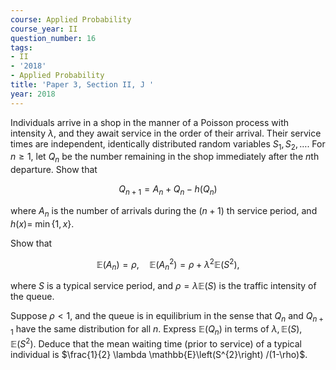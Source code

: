 ```yaml
---
course: Applied Probability
course_year: II
question_number: 16
tags:
- II
- '2018'
- Applied Probability
title: 'Paper 3, Section II, J '
year: 2018
---
```




Individuals arrive in a shop in the manner of a Poisson process with intensity $\lambda$, and they await service in the order of their arrival. Their service times are independent, identically distributed random variables $S_{1}, S_{2}, \ldots$. For $n \geqslant 1$, let $Q_{n}$ be the number remaining in the shop immediately after the $n$th departure. Show that

$$Q_{n+1}=A_{n}+Q_{n}-h\left(Q_{n}\right)$$

where $A_{n}$ is the number of arrivals during the $(n+1)$ th service period, and $h(x)=$ $\min \{1, x\}$.

Show that

$$\mathbb{E}\left(A_{n}\right)=\rho, \quad \mathbb{E}\left(A_{n}^{2}\right)=\rho+\lambda^{2} \mathbb{E}\left(S^{2}\right),$$

where $S$ is a typical service period, and $\rho=\lambda \mathbb{E}(S)$ is the traffic intensity of the queue.

Suppose $\rho<1$, and the queue is in equilibrium in the sense that $Q_{n}$ and $Q_{n+1}$ have the same distribution for all $n$. Express $\mathbb{E}\left(Q_{n}\right)$ in terms of $\lambda, \mathbb{E}(S), \mathbb{E}\left(S^{2}\right)$. Deduce that the mean waiting time (prior to service) of a typical individual is $\frac{1}{2} \lambda \mathbb{E}\left(S^{2}\right) /(1-\rho)$.